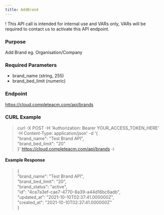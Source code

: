 ```yaml
---
title: AddBrand
---
```


! This API call is intended for internal use and VARs only, VARs will be required to contact us to activate this API endpoint.

### Purpose
Add Brand eg. Organisation/Company

### Required Parameters
* brand_name (string, 255)
* brand_bed_limit (numeric)

### Endpoint
https://cloud.completeacm.com/api/brands

### CURL Example

> curl -X POST -H 'Authorization: Bearer YOUR_ACCESS_TOKEN_HERE' -H Content-Type: application/json' -d '{<br/>
>    "brand_name": "Test Brand API",<br/>
>    "brand_bed_limit": "20"<br/>
> }' https://cloud.completeacm.com/api/brands -i<br/>

#### Example Response
> {<br/>
>    "brand_name": "Test Brand API",<br/>
>    "brand_bed_limit": "20",<br/>
>    "brand_status": "active",<br/>
>    "id": "4ce7a3ef-cae7-4770-8a39-a44d16bc6adb",<br/>
>    "updated_at": "2021-10-10T02:37:41.000000Z",<br/>
>    "created_at": "2021-10-10T02:37:41.000000Z"<br/>
>}